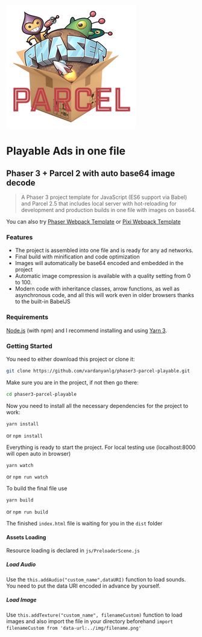 ![phaser3-parcel-playable-logo](/src/img/logo.png)
# Playable Ads in one file
## Phaser 3 + Parcel 2 with auto base64 image decode
> A Phaser 3 project template for JavaScript (ES6 support via Babel) and Parcel 2.5 that includes local server with  hot-reloading for development and production builds in one file with images on base64.

You can also try [Phaser Webpack Template](https://github.com/vardanyanlg/phaser3-webpack-playable "Phaser 3 Playable Ads") or [Pixi Webpack Template](https://github.com/vardanyanlg/pixi-webpack-playable "Pixi Playable Ads")

### Features
- The project is assembled into one file and is ready for any ad networks.
- Final build with minification and code optimization
- Images will automatically be base64 encoded and embedded in the project
- Automatic image compression is available with a quality setting from 0 to 100.
- Modern code with inheritance classes, arrow functions, as well as asynchronous code, and all this will work even in older browsers thanks to the built-in BabelJS

### Requirements
[Node.js](https://nodejs.org/) (with npm) and I recommend installing and using [Yarn 3](https://yarnpkg.com/).

### Getting Started
You need to either download this project or clone it:
```bash
git clone https://github.com/vardanyanlg/phaser3-parcel-playable.git
```
Make sure you are in the project, if not then go there:
```bash
cd phaser3-parcel-playable
```
Now you need to install all the necessary dependencies for the project to work:
```bash
yarn install
```
or `npm install`

Everything is ready to start the project.
For local testing use (localhost:8000 will open auto in browser)
```bash
yarn watch
```
or `npm run watch`

To build the final file use
```bash
yarn build
```
or `npm run build`

The finished `index.html` file is waiting for you in the `dist` folder

#### Assets Loading
Resource loading is declared in `js/PreloaderScene.js`

##### Load Audio
Use the `this.addAudio("custom_name",dataURI)` function to load sounds. You need to put the data URI encoded in advance by yourself.

##### Load Image
Use `this.addTexture("custom_name", filenameCustom)` function to load images and also import the file in your directory beforehand
`import filenameCustom from 'data-url:../img/filename.png'`
